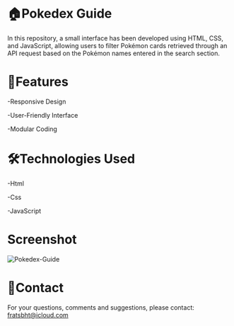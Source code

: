 # 🏠Pokedex Guide

In this repository, a small interface has been developed using HTML, CSS, and JavaScript, allowing users to filter Pokémon cards retrieved through an API request based on the Pokémon names entered in the search section.

# 🚀Features

-Responsive Design

-User-Friendly Interface

-Modular Coding

# 🛠️Technologies Used

-Html

-Css

-JavaScript

# Screenshot

![Pokedex-Guide](https://github.com/user-attachments/assets/83c29ce4-020a-4c34-b6c6-60c3dc1b4183)

# 📨Contact

For your questions, comments and suggestions, please contact: fratsbht@icloud.com



